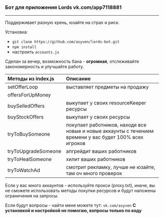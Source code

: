### Бот для приложения Lords vk.com/app7118881

---
Поддерживает разную хрень, юзайте на страх и риск.

Установка:
 - `git clone https://github.com/asyven/lords-bot.git`
 - `npm install`
 - настроить `accounts.js`

Сделан за вечер, возможность бана - **огромная**, отслеживайте закономерность и улучшайте работу.



| Методы из index.js  | Описание                                                                                                |
|:--------------------|:--------------------------------------------------------------------------------------------------------|
| setOfferLoop        | выставляет предметы на продажу                                                                          |
| offersForUpMoney    |                                                                                                         |
| buySelledOffers     | выкупает у своих resourceKeeper ресурсы                                                                 |
| buyStockOffers      | выкупает у своих ресурсы                                                                                |
| tryToBuySomeone     | покупает работников, находя все новые и новые аккаунты с течением времени у вас будет 100% всех игроков |
| tryToUpgradeSomeone | апгрейдит ваших работников                                                                              |
| tryToHealSomeone    | хилит ваших работников                                                                                  |
| tryToWatchAd        | смотрит рекламку, лучше не юзайте, там оч много проверок                                                |

Если у вас много аккаунтов -  используйте прокси (proxy.txt), иначе, вы не сможете использовать методы покупки ресурсов и будут наложены ограничения на запросы.

Если будут вопросы - найти меня можете тут: `vk.com/asyven`
**С установкой и настройкой не помогаю, вопросы только по коду**
